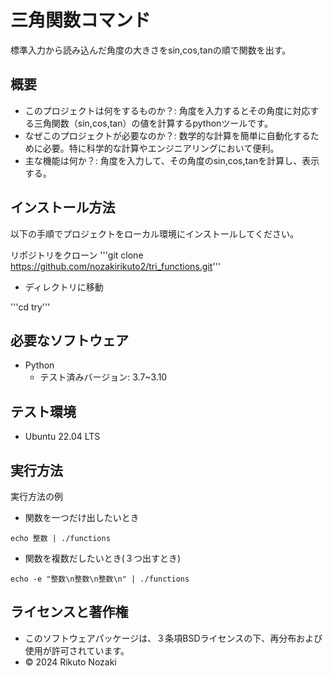 # 三角関数コマンド

標準入力から読み込んだ角度の大きさをsin,cos,tanの順で関数を出す。

## 概要

- このプロジェクトは何をするものか？:
角度を入力するとその角度に対応する三角関数（sin,cos,tan）の値を計算するpythonツールです。
- なぜこのプロジェクトが必要なのか？:
数学的な計算を簡単に自動化するために必要。特に科学的な計算やエンジニアリングにおいて便利。
- 主な機能は何か？:
角度を入力して、その角度のsin,cos,tanを計算し、表示する。

## インストール方法

以下の手順でプロジェクトをローカル環境にインストールしてください。

リポジトリをクローン
'''git clone https://github.com/nozakirikuto2/tri_functions.git'''

- ディレクトリに移動

'''cd try'''

## 必要なソフトウェア

- Python
   - テスト済みバージョン: 3.7~3.10

## テスト環境

- Ubuntu 22.04 LTS

## 実行方法

実行方法の例

- 関数を一つだけ出したいとき

```echo 整数 | ./functions```

- 関数を複数だしたいとき(３つ出すとき)

```echo -e "整数\n整数\n整数\n" | ./functions```

## ライセンスと著作権
- このソフトウェアパッケージは、３条項BSDライセンスの下、再分布および使用が許可されています。
- © 2024 Rikuto Nozaki

